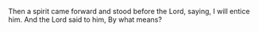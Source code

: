 Then a spirit came forward and stood before the Lord, saying, I will entice him. And the Lord said to him, By what means?
